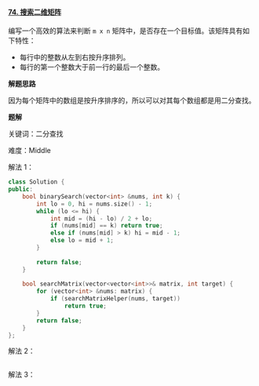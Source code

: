 #### [74. 搜索二维矩阵](https://leetcode.cn/problems/search-a-2d-matrix/)

编写一个高效的算法来判断 `m x n` 矩阵中，是否存在一个目标值。该矩阵具有如下特性：

- 每行中的整数从左到右按升序排列。
- 每行的第一个整数大于前一行的最后一个整数。

**解题思路**

因为每个矩阵中的数组是按升序排序的，所以可以对其每个数组都是用二分查找。

**题解**

关键词：二分查找

难度：Middle

解法 1：

```c++
class Solution {
public:
    bool binarySearch(vector<int> &nums, int k) {
        int lo = 0, hi = nums.size() - 1;
        while (lo <= hi) {
            int mid = (hi - lo) / 2 + lo;
            if (nums[mid] == k) return true;
            else if (nums[mid] > k) hi = mid - 1;
            else lo = mid + 1;
        }
        
        return false;
    }
    
    bool searchMatrix(vector<vector<int>>& matrix, int target) {
        for (vector<int> &nums: matrix) {
            if (searchMatrixHelper(nums, target))
                return true;
        }
        return false;
    }
};
```

解法 2：

```c++

```

解法 3：

```c++

```

